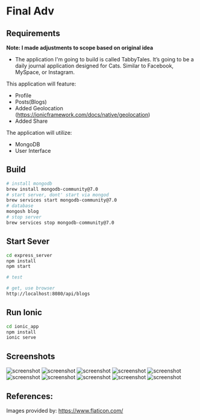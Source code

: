 # Final Adv

## Requirements
**Note: I made adjustments to scope based on original idea**

- The application I'm going to build is called TabbyTales.  It’s going to be a daily journal application designed for Cats. Similar to Facebook, MySpace, or Instagram.    

This application will feature:
- Profile
- Posts(Blogs)
- Added Geolocation (https://ionicframework.com/docs/native/geolocation)
- Added Share

The application will utilize:
- MongoDB 
- User Interface

## Build
```bash
# install mongodb
brew install mongodb-community@7.0
# start server, dont' start via mongod
brew services start mongodb-community@7.0
# database
mongosh blog
# stop server
brew services stop mongodb-community@7.0
```

## Start Sever
```bash
cd express_server
npm install
npm start

# test

# get, use browser
http://localhost:8080/api/blogs

```

## Run Ionic
```bash
cd ionic_app
npm install
ionic serve
```
## Screenshots
![screenshot](/screenshots/screenshot1.png)
![screenshot](/screenshots/screenshot2.png)
![screenshot](/screenshots/screenshot3.png)
![screenshot](/screenshots/screenshot4.png)
![screenshot](/screenshots/screenshot5.png)
![screenshot](/screenshots/screenshot6.png)
![screenshot](/screenshots/screenshot7.png)
![screenshot](/screenshots/screenshot8.png)
![screenshot](/screenshots/screenshot9.png)
![screenshot](/screenshots/screenshot10.png)


## References:  
Images provided by: https://www.flaticon.com/